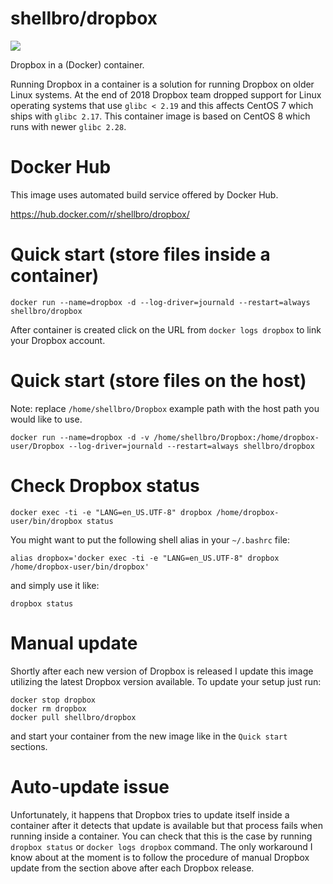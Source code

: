 # shellbro/dropbox

[![](https://img.shields.io/docker/cloud/build/shellbro/dropbox)](https://hub.docker.com/r/shellbro/dropbox/)

Dropbox in a (Docker) container.

Running Dropbox in a container is a solution for running Dropbox on older Linux
systems. At the end of 2018 Dropbox team dropped support for Linux operating
systems that use `glibc < 2.19` and this affects CentOS 7 which ships with
`glibc 2.17`. This container image is based on CentOS 8 which runs with newer
`glibc 2.28`.

# Docker Hub

This image uses automated build service offered by Docker Hub.

https://hub.docker.com/r/shellbro/dropbox/

# Quick start (store files inside a container)

```
docker run --name=dropbox -d --log-driver=journald --restart=always shellbro/dropbox
```

After container is created click on the URL from `docker logs dropbox` to link
your Dropbox account.

# Quick start (store files on the host)

Note: replace `/home/shellbro/Dropbox` example path with the host path you would
like to use.

```
docker run --name=dropbox -d -v /home/shellbro/Dropbox:/home/dropbox-user/Dropbox --log-driver=journald --restart=always shellbro/dropbox
```

# Check Dropbox status

```
docker exec -ti -e "LANG=en_US.UTF-8" dropbox /home/dropbox-user/bin/dropbox status
```

You might want to put the following shell alias in your `~/.bashrc` file:

```
alias dropbox='docker exec -ti -e "LANG=en_US.UTF-8" dropbox /home/dropbox-user/bin/dropbox'
```

and simply use it like:

```
dropbox status
```

# Manual update

Shortly after each new version of Dropbox is released I update this image
utilizing the latest Dropbox version available. To update your setup just run:

```
docker stop dropbox
docker rm dropbox
docker pull shellbro/dropbox
```

and start your container from the new image like in the `Quick start` sections.

# Auto-update issue

Unfortunately, it happens that Dropbox tries to update itself inside
a container after it detects that update is available but that process fails
when running inside a container. You can check that this is the case by running
`dropbox status` or `docker logs dropbox` command. The only workaround I know
about at the moment is to follow the procedure of manual Dropbox update from the
section above after each Dropbox release.
